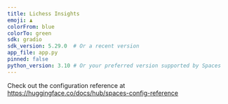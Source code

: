 ```yaml
---
title: Lichess Insights
emoji: ♟️
colorFrom: blue
colorTo: green
sdk: gradio
sdk_version: 5.29.0  # Or a recent version
app_file: app.py
pinned: false
python_version: 3.10 # Or your preferred version supported by Spaces
---
```


Check out the configuration reference at https://huggingface.co/docs/hub/spaces-config-reference
